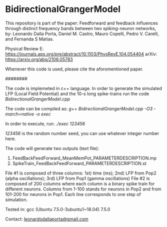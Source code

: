 # BidirectionalGrangerModel

This repository is part of the paper: Feedforward and feedback influences through distinct frequency bands between two spiking-neuron networks, by: Leonardo Dalla Porta, Daniel M. Castro, Mauro Copelli, Pedro V. Carelli, and Fernanda S Matias.

Physical Review E: https://journals.aps.org/pre/abstract/10.1103/PhysRevE.104.054404
arXiv: https://arxiv.org/abs/2106.05783


Whenever this code is used, please cite the aforomentioned paper.

########

The code is implemeted in c++ language.
In order to generate the simulated LFP (Local Field Potential) and the 10-s long spike-trains run the code *BidirectionalGrangerModel.cpp*

The code can be compiled as:
*g++ BidirectionalGrangerModel.cpp -O3 -march=native -o exec*

In order to execute, run:
*./exec 123456*

*123456* is the random number seed, you can use whatever integer number here.

The code will generate two outputs (text file):
1) FeedBackFeedForward_MeanMemPot_PARAMETERDESCRIPTION.mp 
2) SpikeTrain_FeedBackFeedForward_PARAMETERDESCRIPTION.st

File #1 is composed of three columns: 1st) time (ms); 2nd) LFP from Pop2 (alpha oscillations); 3rd) LFP from Pop1 (gamma oscillations)
File #2 is composed of 200 columns where each column is a binary spike train for different neurons. Columns from 1-100 stands for neurons in Pop2 and from 101-200 for neurons in Pop1. Each line corresponds to one step of simulation.

Tested in: gcc (Ubuntu 7.5.0-3ubuntu1~18.04) 7.5.0

Contact: leonardodallaporta@gmail.com

